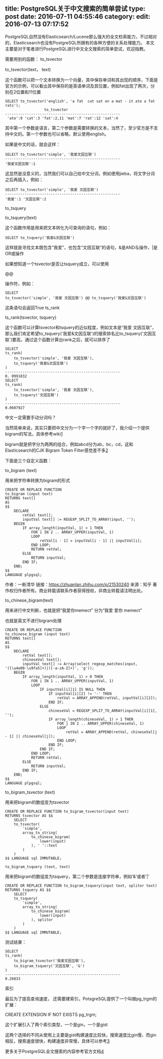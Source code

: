 title: PostgreSQL关于中文搜索的简单尝试
type: post
date: 2016-07-11 04:55:46
category: 
edit: 2016-07-13 07:17:52
---

PostgreSQL自然没有Elasticsearch/Lucene那么强大的全文检索能力，不过相对的，Elasticsearch也没有PostgreSQL所拥有的各种方便的关系处理能力。
本文主要是对于笔者进行PostgreSQL进行中文全文搜索的简单尝试，欢迎指教。

需要用到的函数：
to_tsvector

to_tsvector(text， text)

这个函数可以把一个文本转换为一个向量，其中保存单词和其出现的顺序，下面是官方的示例，可以看出其中保存的是英语单词及其位置，例如fat出现了两次，分别在2位置和11位置

```
SELECT to_tsvector('english', 'a fat  cat sat on a mat - it ate a fat rats');
                  to_tsvector
-----------------------------------------------------
 'ate':9 'cat':3 'fat':2,11 'mat':7 'rat':12 'sat':4
```

其中第一个参数是语言，第二个参数是需要转换的文本，当然了，至少官方是不支持中文的。第一个参数也可以省略，默认使用english。

如果是中文的话，就会这样：

```
SELECT to_tsvector('simple', '我爱文因互联')
-----------------------------------------------------
'我爱文因互联':1
```

这显然是没意义的，当然我们可以自己给中文分词，例如使用jieba，将文字分词之后再插入，例如：

```
SELECT to_tsvector('simple', '我爱 文因互联')
-----------------------------------------------------
'我爱':1 '文因互联':2
```

to_tsquery

to_tsquery(text)

这个函数作用是用来把文本转化为可查询的语句，例如：

```
SELECT to_tsquery('我爱&文因互联')
```

这样就是寻找文本既包含“我爱”，也包含“文因互联”的语句，&是AND与操作，|是OR或操作

如果想知道一个tsvector是否让tsquery成立，可以使用

@@

操作符，例如：

```
SELECT
to_tsvector('simple', '我爱 文因互联') @@ to_tsquery('我爱&文因互联')
```

这条语句会返回True
ts_rank

ts_rank(tsvector, tsquery) 

这个函数可以计算tsvector和tsquery的近似程度，例如文本是“我爱 文因互联”，那么我们肯定希望to_tsquery('我爱&文因互联')的搜索排名比to_tsquery('文因互联')要高，通过这个函数计算出rank之后，就可以排序了

```
SELECT
ts_rank(
    to_tsvector('simple', '我爱 文因互联'),
    to_tsquery('我爱&文因互联')
)
-----------------------------------------------------
0. 0991832
SELECT
ts_rank(
    to_tsvector('simple', '我爱 文因互联'),
    to_tsquery('文因互联')
)
-----------------------------------------------------
0.0607927
```

中文一定需要手动分词吗？

当然简单来说，其实只要把中文分为一个字一个字的就好了，我介绍一个提供bigram的写法，具体参考wiki[1]

bigram就是把字分为两两的组合，例如abcd分为ab，bc，cd，这和Elasticsearch的CJK Bigram Token Filter感觉差不多[2]

下面是三个自定义函数：

to_bigram (text)

用来把字符串转换为bigram的形式

```
CREATE OR REPLACE FUNCTION
to_bigram (input text)
RETURNS text[]
AS
$$
    DECLARE
        retVal text[];
        inputVal text[] := REGEXP_SPLIT_TO_ARRAY(input, '');
    BEGIN
        IF array_length(inputVal, 1) > 1 THEN
            FOR i IN 2 .. ARRAY_UPPER(inputVal, 1)
            LOOP
                retVal[i - 1] = inputVal[i - 1] || inputVal[i];
            END LOOP;
            RETURN retVal;
        ELSE
            RETURN inputVal;
        END IF;
    END;
$$
LANGUAGE plpgsql;

```


作者：一断清华
链接：https://zhuanlan.zhihu.com/p/21530240
来源：知乎
著作权归作者所有。商业转载请联系作者获得授权，非商业转载请注明出处。

to_chinese_bigram(text)

用来进行中文判断，也就是把“我爱你memect” 分为“我爱 爱你 memect”

也就是英文不进行bigram处理

```
CREATE OR REPLACE FUNCTION
to_chinese_bigram (input text)
RETURNS text[]
AS
$$
    DECLARE
        retVal text[];
        chineseVal text[];
        inputVal text[] := Array(select regexp_matches(input, '([\u4e00-\u9fa5]+)|([-a-zA-Z]+)', 'g'));
    BEGIN
        IF array_length(inputVal, 1) > 0 THEN
            FOR i IN 1 .. ARRAY_UPPER(inputVal, 1)
            LOOP
                IF inputVal[i][1] IS NULL THEN
                    IF inputVal[i][2] != '-' THEN
                        retVal = ARRAY_APPEND(retVal, inputVal[i][2]);
                    END IF;
                ELSE
                    chineseVal = REGEXP_SPLIT_TO_ARRAY(inputVal[i][1], '');
                    IF array_length(chineseVal, 1) > 1 THEN
                        FOR j IN 2 .. ARRAY_UPPER(chineseVal, 1)
                        LOOP
                            retVal = ARRAY_APPEND(retVal, chineseVal[j - 1] || chineseVal[j]);
                        END LOOP;
                    END IF;
                END IF;
            END LOOP;
            RETURN retVal;
        ELSE
            RETURN inputVal;
        END IF;
    END;
$$
LANGUAGE plpgsql;

```


to_bigram_tsvector (text)

用来把bigram的数组变为tsvector

```
CREATE OR REPLACE FUNCTION to_bigram_tsvector(input text)
RETURNS tsvector AS $$
    SELECT
    to_tsvector(
        'simple',
        array_to_string(
            to_chinese_bigram(
                lower(input)
            ), ' '::text
        )
    )
$$ LANGUAGE sql IMMUTABLE;

to_bigram_tsquery (text, text)
```

用来把bigram的数组变为tsquery，第二个参数是连接字符串，例如'&'或者'|'

```
CREATE OR REPLACE FUNCTION to_bigram_tsquery(input text, splitor text)
RETURNS tsquery AS $$
    SELECT
    to_tsquery(
        'simple',
        array_to_string(
            to_chinese_bigram(
                lower(input)
            ), splitor
        )
    )
$$ LANGUAGE sql IMMUTABLE;
```

测试结果：

```
SELECT
ts_rank(
	to_bigram_tsvector('我爱文因互联'),
	to_bigram_tsquery('文因互联', '&')
)
-----------------------------------------------------
0.26833
```

索引

最后为了提高查询速度， 还需要建索引，PotsgreSQL提供了一个叫做pg_trgm的扩展：

CREATE EXTENSION IF NOT EXISTS pg_trgm;

这个扩展引入了两个索引类型，一个是gin，一个是gist

这两个选择的不同从使用上主要是gist构建速度比较快，搜索速度比gin慢，而gin相反，搜索速度很快，构建速度非常慢，具体可以参考[3]

更多关于PostgreSQL全文搜索的内容参考官方文档[4]

[1]: https://en.wikipedia.org/wiki/Bigram

[2]: https://www.elastic.co/guide/en/elasticsearch/reference/current/analysis-cjk-bigram-tokenfilter.html

[3]: https://www.postgresql.org/docs/current/static/pgtrgm.html
[4]: https://www.postgresql.org/docs/9.5/static/textsearch-controls.html